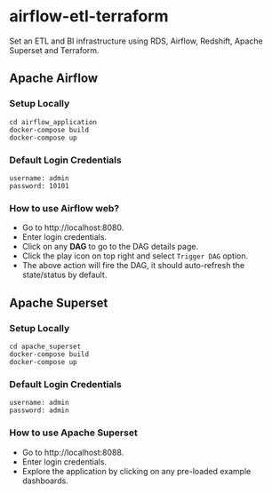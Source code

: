 # airflow-etl-terraform

Set an ETL and BI infrastructure using RDS, Airflow, Redshift, Apache Superset and Terraform.

## Apache Airflow

### Setup Locally

```
cd airflow_application
docker-compose build
docker-compose up
```

### Default Login Credentials

```
username: admin
password: 10101
```

### How to use Airflow web?

- Go to http://localhost:8080.
- Enter login credentials.
- Click on any **DAG** to go to the DAG details page.
- Click the play icon on top right and select `Trigger DAG` option.
- The above action will fire the DAG, it should auto-refresh the state/status by default.

## Apache Superset

### Setup Locally

```
cd apache_superset
docker-compose build
docker-compose up
```

### Default Login Credentials

```
username: admin
password: admin
```

### How to use Apache Superset

- Go to http://localhost:8088.
- Enter login credentials.
- Explore the application by clicking on any pre-loaded example dashboards.
